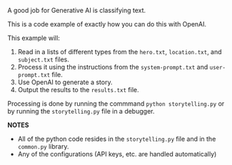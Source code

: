 A good job for Generative AI is classifying text.

This is a code example of exactly how you can do this with OpenAI.

This example will:

1. Read in a lists of different types from the `hero.txt`, `location.txt`, and `subject.txt` files.
2. Process it using the instructions from the `system-prompt.txt` and `user-prompt.txt` file.
3. Use OpenAI to generate a story.
4. Output the results to the `results.txt` file.

Processing is done by running the commmand `python storytelling.py` or by running the `storytelling.py` file in a debugger.

__NOTES__

* All of the python code resides in the `storytelling.py` file and in the `common.py` library.
* Any of the configurations (API keys, etc. are handled automatically)

